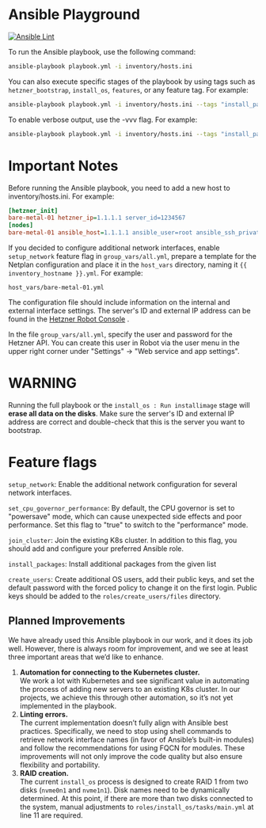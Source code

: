 # Ansible Playground

[![Ansible Lint](https://github.com/palark/hetzner-bare-metal-ansible/actions/workflows/ansible-lint.yml/badge.svg)](https://github.com/palark/hetzner-bare-metal-ansible/actions/workflows/ansible-lint.yml)

To run the Ansible playbook, use the following command:

```bash
ansible-playbook playbook.yml -i inventory/hosts.ini
```

You can also execute specific stages of the playbook by using tags such as `hetzner_bootstrap`, `install_os`, `features`, or any feature tag. For example:
```bash
ansible-playbook playbook.yml -i inventory/hosts.ini --tags "install_packages"
```
To enable verbose output, use the -vvv flag. For example:
```bash
ansible-playbook playbook.yml -i inventory/hosts.ini --tags "install_packages" -vvv
```

# Important Notes

Before running the Ansible playbook, you need to add a new host to inventory/hosts.ini. For example:
```ini
[hetzner_init]
bare-metal-01 hetzner_ip=1.1.1.1 server_id=1234567
[nodes]
bare-metal-01 ansible_host=1.1.1.1 ansible_user=root ansible_ssh_private_key_file=~/.ssh/id_rsa ansible_python_interpreter=/usr/bin/python3
```

If you decided to configure additional network interfaces, enable `setup_network` feature flag in `group_vars/all.yml`, prepare a template for the Netplan configuration and place it in the `host_vars` directory, naming it `{{ inventory_hostname }}.yml`. For example:
```
host_vars/bare-metal-01.yml
```
The configuration file should include information on the internal and external interface settings.
The server's ID and external IP address can be found in the [Hetzner Robot Console](robot.hetzner.com) .

In the file `group_vars/all.yml`, specify the user and password for the Hetzner API. You can create this user in Robot via the user menu in the upper right corner under "Settings" -> "Web service and app settings".

# WARNING
Running the full playbook or the `install_os : Run installimage` stage will **erase all data on the disks**. Make sure the server's ID and external IP address are correct and double-check that this is the server you want to bootstrap.

# Feature flags
`setup_network`: Enable the additional network configuration for several network interfaces.

`set_cpu_governor_performance`: By default, the CPU governor is set to "powersave" mode, which can cause unexpected side effects and poor performance. Set this flag to "true" to switch to the "performance" mode.

`join_cluster`: Join the existing K8s cluster. In addition to this flag, you should add and configure your preferred Ansible role.  

`install_packages`: Install additional packages from the given list

`create_users`: Create additional OS users, add their public keys, and set the default password with the forced policy to change it on the first login. Public keys should be added to the `roles/create_users/files` directory.

## Planned Improvements

We have already used this Ansible playbook in our work, and it does its job well. However, there is always room for improvement, and we see at least three important areas that we’d like to enhance.
1.	**Automation for connecting to the Kubernetes cluster.** <br>
We work a lot with Kubernetes and see significant value in automating the process of adding new servers to an existing K8s cluster. In our projects, we achieve this through other automation, so it’s not yet implemented in the playbook.
2.	**Linting errors.** <br>
The current implementation doesn’t fully align with Ansible best practices. Specifically, we need to stop using shell commands to retrieve network interface names (in favor of Ansible’s built-in modules) and follow the recommendations for using FQCN for modules. These improvements will not only improve the code quality but also ensure flexibility and portability.
3. **RAID creation.**<br>
The current `install_os` process is designed to create RAID 1 from two disks (`nvme0n1` and `nvme1n1`). Disk names need to be dynamically determined. At this point, if there are more than two disks connected to the system, manual adjustments to `roles/install_os/tasks/main.yml` at line 11 are required.
